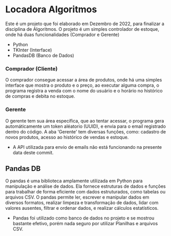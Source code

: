 # Locadora Algoritmos
Este é um projeto que foi elaborado em Dezembro de 2022, para finalizar a disciplina de Algoritmos.
O projeto é um simples controlador de estoque, onde há duas funcionalidades (Comprador e Gerente)

* Python
* TKInter (Interface)
* PandasDB (Banco de Dados)

### Comprador (Cliente)
O comprador consegue acessar a área de produtos, onde há uma simples interface que mostra o produto e o preço, 
ao executar alguma compra, o programa registra a venda com o nome do usuário e o horário no histórico de compras e debita no estoque.

### Gerente
O gerente tem sua área específica, que ao tentar acessar, o programa gera automáticamente um token aléatorio (UUID), e envia para o email registrado dentro do código.
A aba 'Gerente' tem diversas funções, como: cadastro de novos produtos, acesso ao histórico de vendas e estoque. 

* A API utilizada para envio de emails não está funcionando na presente data deste commit.
  
## Pandas DB

O pandas é uma biblioteca amplamente utilizada em Python para manipulação e análise de dados. Ela fornece estruturas de dados e funções para trabalhar de forma eficiente com dados estruturados, como tabelas ou arquivos CSV.
O pandas permite ler, escrever e manipular dados em diversos formatos, realizar limpeza e transformação de dados, lidar com valores ausentes, filtrar e ordenar dados, e realizar cálculos estatísticos.

- Pandas foi utilizado como banco de dados no projeto e se mostrou bastante efetivo, porém nada seguro por utilizar Planilhas e arquivos CSV.


